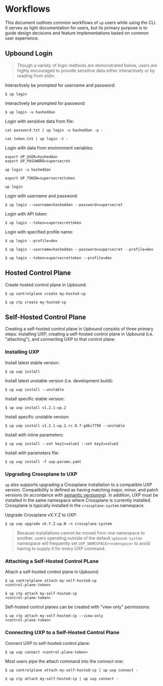 # Workflows

This document outlines common workflows of `up` users while using the CLI. It
serves as light documentation for users, but its primary purpose is to guide
design decisions and feature implementations based on common user experience.

## Upbound Login

> Though a variety of login methods are demonstrated below, users are highly
> encouraged to provide sensitive data either interactively or by reading from
> stdin.

Interactively be prompted for username and password:

```
$ up login
```

Interactively be prompted for password:

```
$ up login -u hasheddan
```

Login with sensitive data from file:

```
cat password.txt | up login -u hasheddan -p -
```

```
cat token.txt | up login -t -
```

Login with data from environment variables:

```
export UP_USER=hasheddan
export UP_PASSWORD=supersecret

up login -u hasheddan
```

```
export UP_TOKEN=supersecrettoken

up login
```

Login with username and password:

```
$ up login --username=hasheddan --password=supersecret
```

Login with API token:

```
$ up login --token=supersecrettoken
```

Login with specified profile name:

```
$ up login --profile=dev
```

```
$ up login --username=hasheddan --password=supersecret --profile=dev
```

```
$ up login --token=supersecrettoken --profile=dev
```

## Hosted Control Plane

Create hosted control plane in Upbound:

```
$ up controlplane create my-hosted-cp
```

```
$ up ctp create my-hosted-cp
```

## Self-Hosted Control Plane

Creating a self-hosted control plane in Upbound consists of three primary steps:
installing UXP, creating a self-hosted control plane in Upbound (i.e.
"attaching"), and connecting UXP to that control plane.

### Installing UXP

Install latest stable version:

```
$ up uxp install
```

Install latest unstable version (i.e. development build):

```
$ up uxp install --unstable
```

Install specific stable version:

```
$ up uxp install v1.2.1-up.2
```

Install specific unstable version:

```
$ up uxp install v1.2.1-up.2.rc.0.7-g46c7750 --unstable
```

Install with inline parameters:

```
$ up uxp install --set key1=value1 --set key2=value2
```

Install with parameters file:

```
$ up uxp install -f uxp-params.yaml
```

### Upgrading Crossplane to UXP

`up` also supports upgrading a Crossplane installation to a compatible UXP
version. Compatibility is defined as having matching major, minor, and patch
versions (in accordance with [semantic versioning]). In addition, UXP must be
installed in the same namespace where Crossplane is currently installed.
Crossplane is typically installed in the `crossplane-system` namespace.

Upgrade Crossplane vX.Y.Z to UXP:

```
$ up uxp upgrade vX.Y.Z-up.N -n crossplane-system
```

> Because installations cannot be moved from one namespace to another, users
> operating outside of the default `upbound-system` namespace will frequently
> set `UXP_NAMESPACE=<namespace>` to avoid having to supply it for every UXP
> command.

### Attaching a Self-Hosted Control PLane

Attach a self-hosted control plane in Upbound:

```
$ up controlplane attach my-self-hosted-cp
<control-plane-token>
```

```
$ up ctp attach my-self-hosted-cp
<control-plane-token>
```

Self-hosted control planes can be created with "view only" permissions:

```
$ up ctp attach my-self-hosted-cp --view-only
<control-plane-token>
```

### Connecting UXP to a Self-Hosted Control Plane

Connect UXP to self-hosted control plane:

```
$ up uxp connect <control-plane-token>
```

Most users pipe the attach command into the connect one:

```
$ up controlplane attach my-self-hosted-cp | up uxp connect -
```

```
$ up ctp attach my-self-hosted-cp | up uxp connect -
```

<!-- Named Links -->
[semantic versioning]: https://semver.org/
